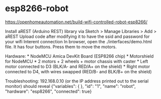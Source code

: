 # esp8266-robot
https://openhomeautomation.net/build-wifi-controlled-robot-esp8266/

Install aREST (Arduino REST) library via Sketch > Manage Libraries > Add > aREST
Upload code after modifying it to have the ssid and password for your wifi Interent connection
In browser, open the ./interfaces/demo.html file. It has four buttons. Press them to move the motors.


   Hardware: 
    * NodeMCU Amica DevKit Board (ESP8266 chip)
    * Motorshield for NodeMCU 
    * 2 motors + 2 wheels + motor chassis with caster
    * Left motor connected to D3 (BLK/A- and RED/A+ on the shield)
    * Right motor connected to D4, with wires swapped (RED/B- and BLK/B+ on the shield)

Troubleshooting:
192.168.0.10 (or the IP address printed out to the serial monitor) should reveal
{"variables": { }, "id": "1", "name": "robot", "hardware": "esp8266", "connected": true}
